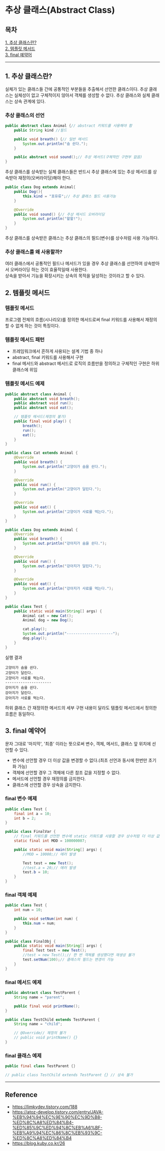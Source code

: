 # 추상 클래스(Abstract Class)

## 목차

[1. 추상 클래스란?](#1-추상-클래스란)<br>
[2. 템플릿 메서드](#2-템플릿-메서드)<br>
[3. final 예약어](#3-final-예약어)

<hr>

## 1. 추상 클래스란?

실체가 있는 클래스들 간에 공통적인 부분들을 추출해서 선언한 클래스이다. 추상 클래스는 실체성이 없고 구체적이지 않아서 객체를 생성할 수 없다. 추상 클래스와 실체 클래스는 상속 관계에 있다.

### 추상 클래스의 선언

```java
public abstract class Animal {// abstract 키워드를 사용해야 함
    public String kind //필드

    public void breath() {// 일반 메서드
        System.out.println("숨 쉰다.");
    }

    public abstract void sound();// 추상 메서드(구체적인 구현부 없음)
}
```

추상 클래스를 상속받는 실체 클래스들은 반드시 추상 클래스에 있는 추상 메서드를 상속받아 재정의(오버라이딩)해야 한다.<br>

```java
public class Dog extends Animal{
    public Dog(){
        this.kind = "포유류";// 추상 클래스 필드 사용가능
    }

    @Override
    public void sound() {// 추상 메서드 오버라이딩
        System.out.println("왈왈!");
    }
}
```

추상 클래스를 상속받은 클래스는 추상 클래스의 필드(변수)를 상수처럼 사용 가능하다.

### 추상 클래스를 왜 사용할까?

여러 클래스에서 공통적인 필드나 메서드가 있을 경우 추상 클래스를 선언하여 상속받아서 오버라이딩 하는 것이 효율적일때 사용한다.<br> 상속을 받아서 기능을 확장시키는 상속의 목적을 달성하는 것이라고 할 수 있다.

## 2. 템플릿 메서드

### 템플릿 메서드

프로그램 전체의 흐름(시나리오)를 정의한 메서드로써 final 키워드를 사용해서 재정의 할 수 없게 하는 것이 특징이다.

### 템플릿 메서드 패턴

- 프레임워크에서 흔하게 사용되는 설계 기법 중 하나
- abstract, final 키워드를 사용해서 구현
- final 메서드와 abstract 메서드로 로직의 흐름만을 정의하고 구체적인 구현은 하위 클래스에 위임

### 템플릿 메서드 예제

```java
public abstract class Animal {
    public abstract void breath();
    public abstract void run();
    public abstract void eat();

    // 템플릿 메서드(재정의 불가)
    public final void play() {
        breath();
        run();
        eat();
    }
}

public class Cat extends Animal {
    @Override
    public void breath() {
        System.out.println("고양이가 숨을 쉰다.");
    }

    @Override
    public void run() {
        System.out.println("고양이가 달린다.");
    }

    @Override
    public void eat() {
        System.out.println("고양이가 사료를 먹는다.");
    }
}

public class Dog extends Animal {
    @Override
    public void breath() {
        System.out.println("강아지가 숨을 쉰다.");
    }

    @Override
    public void run() {
        System.out.println("강아지가 달린다.");
    }

    @Override
    public void eat() {
        System.out.println("강아지가 사료를 먹는다.");
    }
}

public class Test {
    public static void main(String[] args) {
        Animal cat = new Cat();
        Animal dog = new Dog();

        cat.play();
        System.out.println("---------------------");
        dog.play();
    }
}
```

실행 결과

```
고양이가 숨을 쉰다.
고양이가 달린다.
고양이가 사료를 먹는다.
---------------------
강아지가 숨을 쉰다.
강아지가 달린다.
강아지가 사료를 먹는다.
```

하위 클래스 간 재정의한 메서드의 세부 구현 내용이 달라도 템플릿 메서드에서 정의한 흐름은 동일하다.

## 3. final 예약어

문자 그대로 '마지막', '최종' 이라는 뜻으로써 변수, 객체, 메서드, 클래스 앞 위치에 선언할 수 있다.

- 변수에 선언할 경우 더 이상 값을 변경할 수 없다.(최초 선언과 동시에 한번만 초기화 가능)
- 객체에 선언할 경우 그 객체에 다른 참조 값을 지정할 수 없다.
- 메서드에 선언할 경우 재정의를 금지한다.
- 클래스에 선언할 경우 상속을 금지한다.

### final 변수 예제

```java
public class Test {
    final int a = 10;
    int b = 2;
}

public class FinalVar {
    // final 키워드를 선언한 변수에 static 키워드를 사용할 경우 상수처럼 더 이상 값 변경 불가
    static final int MOD = 100000007;

    public static void main(String[] args) {
        //MOD = 10000;// 에러 발생

        Test test = new Test();
        //test.a = 20;// 에러 발생
        test.b = 10;
    }
}
```

### final 객체 예제

```java
public class Test {
    int num = 10;

    public void setNum(int num) {
        this.num = num;
    }
}

public class FinalObj {
    public static void main(String[] args) {
        final Test test = new Test();
        //test = new Test();// 한 번 객체를 생성했다면 재생성 불가
        test.setNum(100);// 클래스의 필드는 변경이 가능
    }
}
```

### final 메서드 예제

```java
public abstract class TestParent {
    String name = "parent";

    public final void printName();
}

public class TestChild extends TestParent {
    String name = "child";

    // @Override// 재정의 불가
    // public void printName() {}
}
```

### final 클래스 예제

```java
public final class TestParent {}

// public class TestChild extends TestParent {} // 상속 불가

```

<hr>

## Reference

- https://limkydev.tistory.com/188
- https://atoz-develop.tistory.com/entry/JAVA-%EB%94%94%EC%9E%90%EC%9D%B8-%ED%8C%A8%ED%84%B4-%ED%85%9C%ED%94%8C%EB%A6%BF-%EB%A9%94%EC%86%8C%EB%93%9C-%ED%8C%A8%ED%84%B4
- https://blog.kuby.co.kr/26

